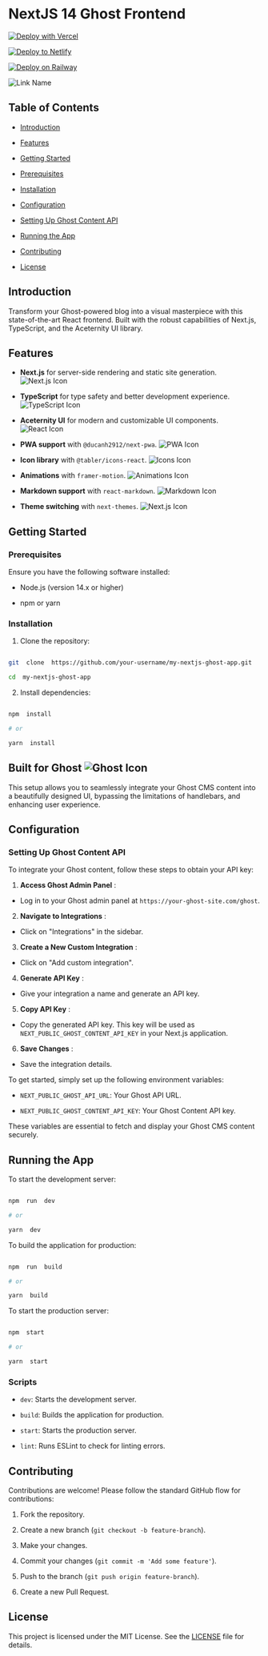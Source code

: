 # NextJS 14 Ghost Frontend

[![Deploy with Vercel](https://vercel.com/button)](https://vercel.com/new/clone?repository-url=https%3A%2F%2Fgithub.com%2Fyour-username%2Fmy-nextjs-ghost-app)

[![Deploy to Netlify](https://www.netlify.com/img/deploy/button.svg)](https://app.netlify.com/start/deploy?repository=https://github.com/your-username/my-nextjs-ghost-app)

[![Deploy on Railway](https://railway.app/button.svg)](https://railway.app/new/template?template=https://github.com/your-username/my-nextjs-ghost-app)

![Link Name](https://i.ibb.co/02QSTNy/image.png)

## Table of Contents

- [Introduction](#introduction)

- [Features](#features)

- [Getting Started](#getting-started)

- [Prerequisites](#prerequisites)

- [Installation](#installation)

- [Configuration](#configuration)

- [Setting Up Ghost Content API](#setting-up-ghost-content-api)

- [Running the App](#running-the-app)

- [Contributing](#contributing)

- [License](#license)

## Introduction

Transform your Ghost-powered blog into a visual masterpiece with this state-of-the-art React frontend. Built with the robust capabilities of Next.js, TypeScript, and the Aceternity UI library.

## Features

- **Next.js** for server-side rendering and static site generation. ![Next.js Icon](https://cdn.jsdelivr.net/npm/@tabler/icons@latest/icons/brand-nextjs.svg)

- **TypeScript** for type safety and better development experience. ![TypeScript Icon](https://cdn.jsdelivr.net/npm/@tabler/icons@latest/icons/brand-typescript.svg)

- **Aceternity UI** for modern and customizable UI components. ![React Icon](https://cdn.jsdelivr.net/npm/@tabler/icons@latest/icons/brand-react.svg)

- **PWA support** with `@ducanh2912/next-pwa`. ![PWA Icon](https://cdn.jsdelivr.net/npm/@tabler/icons@latest/icons/parking-circle.svg)

- **Icon library** with `@tabler/icons-react`. ![Icons Icon](https://cdn.jsdelivr.net/npm/@tabler/icons@latest/icons/icons.svg)

- **Animations** with `framer-motion`. ![Animations Icon](https://cdn.jsdelivr.net/npm/@tabler/icons@latest/icons/keyframe.svg)

- **Markdown support** with `react-markdown`. ![Markdown Icon](https://cdn.jsdelivr.net/npm/@tabler/icons@latest/icons/markdown.svg)

- **Theme switching** with `next-themes`. ![Next.js Icon](https://cdn.jsdelivr.net/npm/@tabler/icons@latest/icons/brand-nextjs.svg)

## Getting Started

### Prerequisites

Ensure you have the following software installed:

- Node.js (version 14.x or higher)

- npm or yarn

### Installation

1. Clone the repository:

```sh

git  clone  https://github.com/your-username/my-nextjs-ghost-app.git

cd  my-nextjs-ghost-app

```

2. Install dependencies:

```sh

npm  install

# or

yarn  install

```

## Built for Ghost ![Ghost Icon](https://cdn.jsdelivr.net/npm/@tabler/icons@latest/icons/ghost.svg)

This setup allows you to seamlessly integrate your Ghost CMS content into a beautifully designed UI, bypassing the limitations of handlebars, and enhancing user experience.

## Configuration

### Setting Up Ghost Content API

To integrate your Ghost content, follow these steps to obtain your API key:

1.  **Access Ghost Admin Panel** :

- Log in to your Ghost admin panel at `https://your-ghost-site.com/ghost`.

2.  **Navigate to Integrations** :

- Click on "Integrations" in the sidebar.

3.  **Create a New Custom Integration** :

- Click on "Add custom integration".

4.  **Generate API Key** :

- Give your integration a name and generate an API key.

5.  **Copy API Key** :

- Copy the generated API key. This key will be used as `NEXT_PUBLIC_GHOST_CONTENT_API_KEY` in your Next.js application.

6.  **Save Changes** :

- Save the integration details.

To get started, simply set up the following environment variables:

- `NEXT_PUBLIC_GHOST_API_URL`: Your Ghost API URL.

- `NEXT_PUBLIC_GHOST_CONTENT_API_KEY`: Your Ghost Content API key.

These variables are essential to fetch and display your Ghost CMS content securely.

## Running the App

To start the development server:

```sh

npm  run  dev

# or

yarn  dev

```

To build the application for production:

```sh

npm  run  build

# or

yarn  build

```

To start the production server:

```sh

npm  start

# or

yarn  start

```

### Scripts

- `dev`: Starts the development server.

- `build`: Builds the application for production.

- `start`: Starts the production server.

- `lint`: Runs ESLint to check for linting errors.

## Contributing

Contributions are welcome! Please follow the standard GitHub flow for contributions:

1. Fork the repository.

2. Create a new branch (`git checkout -b feature-branch`).

3. Make your changes.

4. Commit your changes (`git commit -m 'Add some feature'`).

5. Push to the branch (`git push origin feature-branch`).

6. Create a new Pull Request.

## License

This project is licensed under the MIT License. See the [LICENSE](https://opensource.org/license/mit) file for details.
